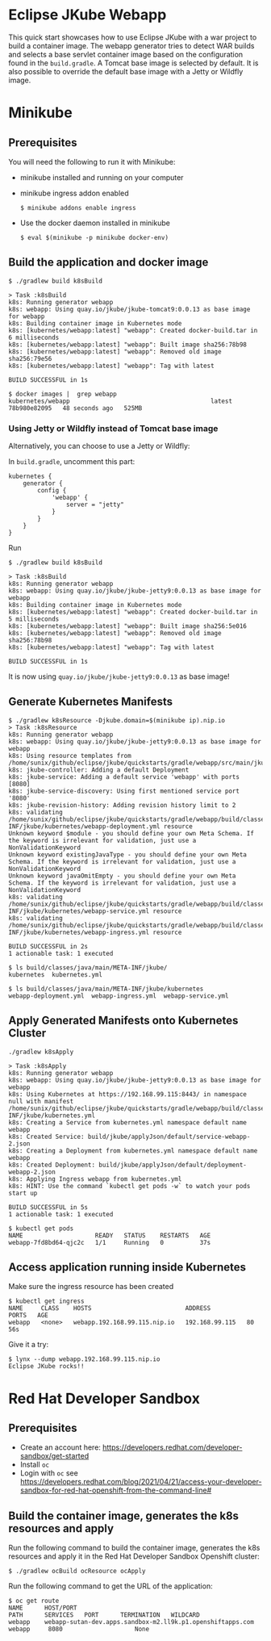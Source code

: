 # Eclipse JKube Webapp
This quick start showcases how to use Eclipse JKube with a war project to build a container image. 
The webapp generator tries to detect WAR builds and selects a base servlet container image based on the configuration found in the `build.gradle`. A Tomcat base image is selected by default.
It is also possible to override the default base image with a Jetty or Wildfly image.


# Minikube

## Prerequisites
You will need the following to run it with Minikube:
- minikube installed and running on your computer
- minikube ingress addon enabled

      $ minikube addons enable ingress

- Use the docker daemon installed in minikube

      $ eval $(minikube -p minikube docker-env)

## Build the application and docker image
```
$ ./gradlew build k8sBuild

> Task :k8sBuild
k8s: Running generator webapp
k8s: webapp: Using quay.io/jkube/jkube-tomcat9:0.0.13 as base image for webapp
k8s: Building container image in Kubernetes mode
k8s: [kubernetes/webapp:latest] "webapp": Created docker-build.tar in 6 milliseconds
k8s: [kubernetes/webapp:latest] "webapp": Built image sha256:78b98
k8s: [kubernetes/webapp:latest] "webapp": Removed old image sha256:79e56
k8s: [kubernetes/webapp:latest] "webapp": Tag with latest

BUILD SUCCESSFUL in 1s

$ docker images |  grep webapp
kubernetes/webapp                                       latest     78b980e82095   48 seconds ago   525MB

```
### Using Jetty or Wildfly instead of Tomcat base image
Alternatively, you can choose to use a Jetty or Wildfly:

In `build.gradle`, uncomment this part:

```
kubernetes {
    generator {
        config {
            'webapp' {
                server = "jetty"
            }
        }
    }
}
```
Run
```
$ ./gradlew build k8sBuild

> Task :k8sBuild
k8s: Running generator webapp
k8s: webapp: Using quay.io/jkube/jkube-jetty9:0.0.13 as base image for webapp
k8s: Building container image in Kubernetes mode
k8s: [kubernetes/webapp:latest] "webapp": Created docker-build.tar in 5 milliseconds
k8s: [kubernetes/webapp:latest] "webapp": Built image sha256:5e016
k8s: [kubernetes/webapp:latest] "webapp": Removed old image sha256:78b98
k8s: [kubernetes/webapp:latest] "webapp": Tag with latest

BUILD SUCCESSFUL in 1s

```

It is now using `quay.io/jkube/jkube-jetty9:0.0.13` as base image!

## Generate Kubernetes Manifests
```
$ ./gradlew k8sResource -Djkube.domain=$(minikube ip).nip.io
> Task :k8sResource
k8s: Running generator webapp
k8s: webapp: Using quay.io/jkube/jkube-jetty9:0.0.13 as base image for webapp
k8s: Using resource templates from /home/sunix/github/eclipse/jkube/quickstarts/gradle/webapp/src/main/jkube
k8s: jkube-controller: Adding a default Deployment
k8s: jkube-service: Adding a default service 'webapp' with ports [8080]
k8s: jkube-service-discovery: Using first mentioned service port '8080' 
k8s: jkube-revision-history: Adding revision history limit to 2
k8s: validating /home/sunix/github/eclipse/jkube/quickstarts/gradle/webapp/build/classes/java/main/META-INF/jkube/kubernetes/webapp-deployment.yml resource
Unknown keyword $module - you should define your own Meta Schema. If the keyword is irrelevant for validation, just use a NonValidationKeyword
Unknown keyword existingJavaType - you should define your own Meta Schema. If the keyword is irrelevant for validation, just use a NonValidationKeyword
Unknown keyword javaOmitEmpty - you should define your own Meta Schema. If the keyword is irrelevant for validation, just use a NonValidationKeyword
k8s: validating /home/sunix/github/eclipse/jkube/quickstarts/gradle/webapp/build/classes/java/main/META-INF/jkube/kubernetes/webapp-service.yml resource
k8s: validating /home/sunix/github/eclipse/jkube/quickstarts/gradle/webapp/build/classes/java/main/META-INF/jkube/kubernetes/webapp-ingress.yml resource

BUILD SUCCESSFUL in 2s
1 actionable task: 1 executed

$ ls build/classes/java/main/META-INF/jkube/
kubernetes  kubernetes.yml

$ ls build/classes/java/main/META-INF/jkube/kubernetes
webapp-deployment.yml  webapp-ingress.yml  webapp-service.yml
```

## Apply Generated Manifests onto Kubernetes Cluster
```
./gradlew k8sApply

> Task :k8sApply
k8s: Running generator webapp
k8s: webapp: Using quay.io/jkube/jkube-jetty9:0.0.13 as base image for webapp
k8s: Using Kubernetes at https://192.168.99.115:8443/ in namespace null with manifest /home/sunix/github/eclipse/jkube/quickstarts/gradle/webapp/build/classes/java/main/META-INF/jkube/kubernetes.yml 
k8s: Creating a Service from kubernetes.yml namespace default name webapp
k8s: Created Service: build/jkube/applyJson/default/service-webapp-2.json
k8s: Creating a Deployment from kubernetes.yml namespace default name webapp
k8s: Created Deployment: build/jkube/applyJson/default/deployment-webapp-2.json
k8s: Applying Ingress webapp from kubernetes.yml
k8s: HINT: Use the command `kubectl get pods -w` to watch your pods start up

BUILD SUCCESSFUL in 5s
1 actionable task: 1 executed

$ kubectl get pods
NAME                    READY   STATUS    RESTARTS   AGE
webapp-7fd8bd64-qjc2c   1/1     Running   0          37s

```

## Access application running inside Kubernetes

Make sure the ingress resource has been created
```
$ kubectl get ingress
NAME     CLASS    HOSTS                          ADDRESS          PORTS   AGE
webapp   <none>   webapp.192.168.99.115.nip.io   192.168.99.115   80      56s
```

Give it a try:
```
$ lynx --dump webapp.192.168.99.115.nip.io
Eclipse JKube rocks!!
```

# Red Hat Developer Sandbox

## Prerequisites
- Create an account here: https://developers.redhat.com/developer-sandbox/get-started
- Install `oc`
- Login with `oc` see https://developers.redhat.com/blog/2021/04/21/access-your-developer-sandbox-for-red-hat-openshift-from-the-command-line#

## Build the container image, generates the k8s resources and apply
Run the following command to build the container image, generates the k8s resources and apply it in the Red Hat Developer Sandbox Openshift cluster:

```
$ ./gradlew ocBuild ocResource ocApply
```

Run the following command to get the URL of the application:
```
$ oc get route
NAME      HOST/PORT                                                    PATH      SERVICES   PORT      TERMINATION   WILDCARD
webapp    webapp-sutan-dev.apps.sandbox-m2.ll9k.p1.openshiftapps.com             webapp     8080                    None
```

